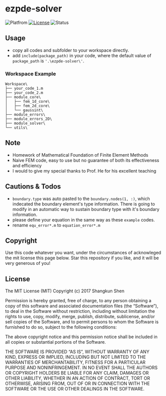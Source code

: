 # ezpde-solver
![Platfrom](https://img.shields.io/badge/matlab-2015b+-bb92ac.svg)
[![License](https://img.shields.io/badge/license-MIT-blue.svg)](LICENSE)
![Status](https://img.shields.io/badge/status-工事現場-red.svg)

## Usage
- copy all codes and subfolder to your workspace directly.
- add `include(package_path)` in your code, where the default value of `package_path` is `'.\ezpde-solver\'`.

### Workspace Example

```plain
Workspace\
├── your_code_1.m
├── your_code_2.m
├── module_core\
│   ├── fem_1d_core\
│   ├── fem_2d_core\
│   └── gaussint\
├── module_errors\
├── module_errors_2D\
├── module_solver\
└── utils\
```

## Note
- Homework of Mathematical Foundation of Finite Element Methods
- Naive FEM code, easy to use but no guarantee of both its effectiveness and efficiency
- I would to give my special thanks to Prof. He for his excellent teaching

## Cautions & Todos
- `boundary.type` was auto pasted to the `boundary.nodes(1, :)`, which indecated the boundary element's type information. There is going to modify in an automatic way to sustain boundary type with it's boundary information.
- please define your equation in the same way as these `example` codes.
- rename `equ_error*.m` to `equation_error*.m`

## Copyright
Use this code whatever you want, under the circumstances of acknowleged the
mit license this page below. Star this repository if you like, and it will
be very generous of you!

## License
The MIT License (MIT)
Copyright (c) 2017 Shangkun Shen

Permission is hereby granted, free of charge, to any person obtaining a copy
of this software and associated documentation files (the “Software”), to deal
in the Software without restriction, including without limitation the rights
to use, copy, modify, merge, publish, distribute, sublicense, and/or sell
copies of the Software, and to permit persons to whom the Software is
furnished to do so, subject to the following conditions:

The above copyright notice and this permission notice shall be included in
all copies or substantial portions of the Software.

THE SOFTWARE IS PROVIDED “AS IS”, WITHOUT WARRANTY OF ANY KIND, EXPRESS OR
IMPLIED, INCLUDING BUT NOT LIMITED TO THE WARRANTIES OF MERCHANTABILITY,
FITNESS FOR A PARTICULAR PURPOSE AND NONINFRINGEMENT. IN NO EVENT SHALL THE
AUTHORS OR COPYRIGHT HOLDERS BE LIABLE FOR ANY CLAIM, DAMAGES OR OTHER
LIABILITY, WHETHER IN AN ACTION OF CONTRACT, TORT OR OTHERWISE, ARISING FROM,
OUT OF OR IN CONNECTION WITH THE SOFTWARE OR THE USE OR OTHER DEALINGS IN
THE SOFTWARE.
